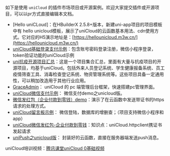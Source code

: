 如下是使用 ``uniCloud`` 的插件市场项目或开源案例。欢迎大家提交插件或开源项目，可以以pr方式直接编辑本文档。

- [Hello uniCLoud]：在HBuilderX 2.5.8+版本，新建uni-app项目的项目模板中有 hello unicloud模板，展示了uniCloud的云函数基本用法、cdn使用方式。它对应的H5演示地址是：[https://hellounicloud.m3w.cn/](https://hellounicloud.m3w.cn/)
- [uniCloud基础登录支付示例](https://ext.dcloud.net.cn/plugin?id=1268)：包含账号密码登录注册，微信小程序登录，token验证功能的uniCloud示例
- [uni抗疫开源项目汇总](https://gitee.com/dcloud/xinguan2020)：这是一个项目集合汇总，里面有大量与抗疫项目的开源项目，均基于uniCloud。包括外来人员登记系统、学生健康报备系统、员工疫情筛查工具、消毒检查登记系统、物资管理系统等。这些项目具备一定通用性，可以稍加改造用于其他行业应用。
- [GraceAdmin](https://ext.dcloud.net.cn/plugin?id=1347)： uniCloud 的 pc 端管理后台框架，快速搭建pc管理界面。
- [uniCloud微信支付示例](https://ext.dcloud.net.cn/plugin?id=1369)： 微信支付demo之unicloud版。
- [微信发红包（企业付款到零钱）demo](https://ext.dcloud.net.cn/plugin?id=1489)：演示了在云函数中发送带证书的https请求的处理方式。
- [uniCloud留言板示例](https://ext.dcloud.net.cn/plugin?id=1267)： 微信登陆，数据库的增删查；（项目支持微信小程序和app）
- [uniCloud微信发红包-企业付款到零钱](https://ext.dcloud.net.cn/plugin?id=1489)：知识点：uniCloud.httpclient携证书发起请求
- [uniPush之unicloud版](https://ext.dcloud.net.cn/plugin?id=1680)： 封装好的云函数，直接在服务器端发送push消息。


uniCloud培训视频：[腾讯课堂uniCloud 0基础视频](https://m.ke.qq.com/courseDetail.html?_bid=167&_wv=3&course_id=2409672&term_id=102513745&taid=8858395820213448&from=share#from=androidapp)
